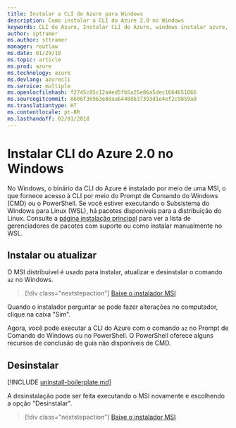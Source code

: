 ```yaml
---
title: Instalar a CLI do Azure para Windows
description: Como instalar a CLI do Azure 2.0 no Windows
keywords: CLI do Azure, Instalar CLI do Azure, windows instalar azure, windows da cli do azure, windows do azure
author: sptramer
ms.author: sttramer
manager: routlaw
ms.date: 01/29/18
ms.topic: article
ms.prod: azure
ms.technology: azure
ms.devlang: azurecli
ms.service: multiple
ms.openlocfilehash: f2745c05c12a4ed5fb5a25e86a5dec1664651066
ms.sourcegitcommit: 8606f36963e8daa6448d637393d1e4ef2c9859a0
ms.translationtype: HT
ms.contentlocale: pt-BR
ms.lasthandoff: 02/01/2018
---
```

# <a name="install-azure-cli-20-on-windows"></a>Instalar CLI do Azure 2.0 no Windows

No Windows, o binário da CLI do Azure é instalado por meio de uma MSI, o que fornece acesso à CLI por meio do Prompt de Comando do Windows (CMD) ou o PowerShell.
Se você estiver executando o Subsistema do Windows para Linux (WSL), há pacotes disponíveis para a distribuição do Linux. Consulte a [página instalação principal](install-azure-cli.md) para ver a lista de gerenciadores de pacotes com suporte ou como instalar manualmente no WSL.

## <a name="install-or-update"></a>Instalar ou atualizar

O MSI distribuível é usado para instalar, atualizar e desinstalar o comando `az` no Windows.

> [!div class="nextstepaction"]
> [Baixe o instalador MSI](https://aka.ms/InstallAzureCliWindows)

Quando o instalador perguntar se pode fazer alterações no computador, clique na caixa "Sim".

Agora, você pode executar a CLI do Azure com o comando `az` no Prompt de Comando do Windows ou no PowerShell. O PowerShell oferece alguns recursos de conclusão de guia não disponíveis de CMD.

## <a name="uninstall"></a>Desinstalar

[!INCLUDE [uninstall-boilerplate.md](includes/uninstall-boilerplate.md)]

A desinstalação pode ser feita executando o MSI novamente e escolhendo a opção "Desinstalar". 

> [!div class="nextstepaction"]
> [Baixe o instalador MSI](https://aka.ms/InstallAzureCliWindows)